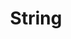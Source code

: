 ---
weight: 1000
title: String
icon: text_fields
description: A string is a sequence of characters.
date: 
lastmod: 
draft: false
---